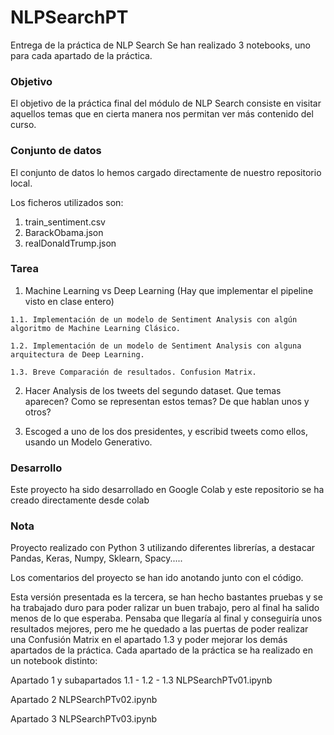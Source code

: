 # NLPSearchPT
Entrega de la práctica de NLP Search
Se han realizado 3 notebooks, uno para cada apartado de la práctica.

### Objetivo
El objetivo de la práctica final del módulo de NLP Search consiste en visitar aquellos temas que en cierta manera nos permitan ver más contenido del curso.

### Conjunto de datos

El conjunto de datos lo hemos cargado directamente de nuestro repositorio local. 

Los ficheros utilizados son:
  1. train_sentiment.csv
  2. BarackObama.json
  3. realDonaldTrump.json

### Tarea

1.   Machine Learning vs Deep Learning (Hay que implementar el pipeline visto en clase entero)

    1.1. Implementación de un modelo de Sentiment Analysis con algún algoritmo de Machine Learning Clásico.
    
    1.2. Implementación de un modelo de Sentiment Analysis con alguna arquitectura de Deep Learning.
    
    1.3. Breve Comparación de resultados. Confusion Matrix.
    
2. Hacer Analysis de los tweets del segundo dataset. Que temas aparecen? Como se representan estos temas? De que hablan unos y otros?

3. Escoged a uno de los dos presidentes, y escribid tweets como ellos, usando un Modelo Generativo.

### Desarrollo

Este proyecto ha sido desarrollado en Google Colab y este repositorio se ha creado directamente desde colab


### Nota

Proyecto realizado con Python 3 utilizando diferentes librerías, a destacar Pandas, Keras, Numpy, Sklearn, Spacy.....

Los comentarios del proyecto se han ido anotando junto con el código.

Esta versión presentada es la tercera, se han hecho bastantes pruebas y se ha trabajado duro para poder ralizar un buen trabajo, pero al final ha salido menos de lo que esperaba. Pensaba que llegaría al final y conseguiría unos resultados mejores, pero me he quedado a las puertas de poder realizar una Confusión Matrix en el apartado 1.3 y poder mejorar los demás apartados de la práctica.
Cada apartado de la práctica se ha realizado en un notebook distinto:

Apartado 1 y subapartados 1.1 - 1.2 - 1.3  NLPSearchPTv01.ipynb

Apartado 2                                 NLPSearchPTv02.ipynb

Apartado 3                                 NLPSearchPTv03.ipynb

